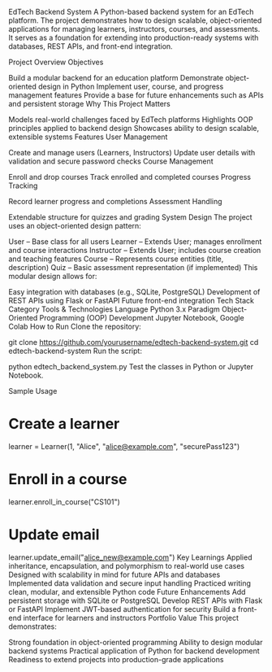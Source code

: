EdTech Backend System
A Python-based backend system for an EdTech platform. The project demonstrates how to design scalable, object-oriented applications for managing learners, instructors, courses, and assessments. It serves as a foundation for extending into production-ready systems with databases, REST APIs, and front-end integration.

Project Overview
Objectives

Build a modular backend for an education platform
Demonstrate object-oriented design in Python
Implement user, course, and progress management features
Provide a base for future enhancements such as APIs and persistent storage
Why This Project Matters

Models real-world challenges faced by EdTech platforms
Highlights OOP principles applied to backend design
Showcases ability to design scalable, extensible systems
Features
User Management

Create and manage users (Learners, Instructors)
Update user details with validation and secure password checks
Course Management

Enroll and drop courses
Track enrolled and completed courses
Progress Tracking

Record learner progress and completions
Assessment Handling

Extendable structure for quizzes and grading
System Design
The project uses an object-oriented design pattern:

User – Base class for all users
Learner – Extends User; manages enrollment and course interactions
Instructor – Extends User; includes course creation and teaching features
Course – Represents course entities (title, description)
Quiz – Basic assessment representation (if implemented)
This modular design allows for:

Easy integration with databases (e.g., SQLite, PostgreSQL)
Development of REST APIs using Flask or FastAPI
Future front-end integration
Tech Stack
Category	Tools & Technologies
Language	Python 3.x
Paradigm	Object-Oriented Programming (OOP)
Development	Jupyter Notebook, Google Colab
How to Run
Clone the repository:

git clone https://github.com/yourusername/edtech-backend-system.git
cd edtech-backend-system
Run the script:

python edtech_backend_system.py
Test the classes in Python or Jupyter Notebook.

Sample Usage
# Create a learner
learner = Learner(1, "Alice", "alice@example.com", "securePass123")

# Enroll in a course
learner.enroll_in_course("CS101")

# Update email
learner.update_email("alice_new@example.com")
Key Learnings
Applied inheritance, encapsulation, and polymorphism to real-world use cases
Designed with scalability in mind for future APIs and databases
Implemented data validation and secure input handling
Practiced writing clean, modular, and extensible Python code
Future Enhancements
Add persistent storage with SQLite or PostgreSQL
Develop REST APIs with Flask or FastAPI
Implement JWT-based authentication for security
Build a front-end interface for learners and instructors
Portfolio Value
This project demonstrates:

Strong foundation in object-oriented programming
Ability to design modular backend systems
Practical application of Python for backend development
Readiness to extend projects into production-grade applications
